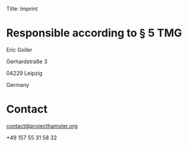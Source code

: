 Title: Imprint

# Responsible according to § 5 TMG
Eric Goller

Gerhardstraße 3

04229 Leipzig

Germany

# Contact
contact@projecthamster.org

+49 157 55 31 58 32




